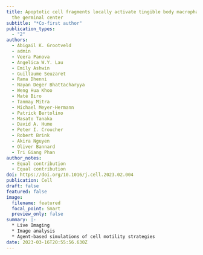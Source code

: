 ```yaml
---
title: Apoptotic cell fragments locally activate tingible body macrophages in
  the germinal center
subtitle: "*Co-first author"
publication_types:
  - "2"
authors:
  - Abigail K. Grootveld
  - admin
  - Veera Panova
  - Angelica W.Y. Lau
  - Emily Ashwin
  - Guillaume Seuzaret
  - Rama Dhenni
  - Nayan Deger Bhattacharyya
  - Weng Hua Khoo
  - Maté Biro
  - Tanmay Mitra
  - Michael Meyer-Hermann
  - Patrick Bertolino
  - Masato Tanaka
  - David A. Hume
  - Peter I. Croucher
  - Robert Brink
  - Akira Nguyen
  - Oliver Bannard
  - Tri Giang Phan
author_notes:
  - Equal contribution
  - Equal contribution
doi: https://doi.org/10.1016/j.cell.2023.02.004
publication: Cell
draft: false
featured: false
image:
  filename: featured
  focal_point: Smart
  preview_only: false
summary: |-
  * Live Imaging
  * Image analysis
  * Agent-based simulations of cell motility strategies
date: 2023-03-16T20:55:56.630Z
---
```

